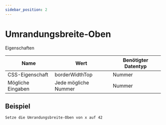 ```yaml
---
sidebar_position: 2
---
```


# Umrandungsbreite-Oben

Eigenschaften

| Name              | Wert              | Benötigter Datentyp   |
| ----              | ----              | --------------------- |
| CSS-Eigenschaft   | borderWidthTop    | Nummer           |
| Mögliche Eingaben | Jede mögliche Nummer | Nummer           |

## Beispiel
```
Setze die Umrandungsbreite-Oben von x auf 42
```
